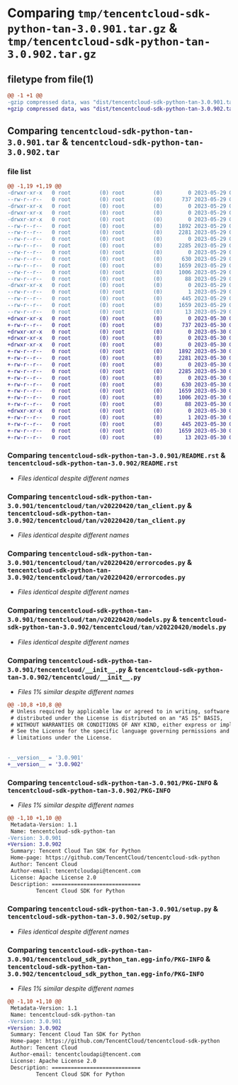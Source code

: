# Comparing `tmp/tencentcloud-sdk-python-tan-3.0.901.tar.gz` & `tmp/tencentcloud-sdk-python-tan-3.0.902.tar.gz`

## filetype from file(1)

```diff
@@ -1 +1 @@
-gzip compressed data, was "dist/tencentcloud-sdk-python-tan-3.0.901.tar", last modified: Mon May 29 02:36:24 2023, max compression
+gzip compressed data, was "dist/tencentcloud-sdk-python-tan-3.0.902.tar", last modified: Tue May 30 00:32:12 2023, max compression
```

## Comparing `tencentcloud-sdk-python-tan-3.0.901.tar` & `tencentcloud-sdk-python-tan-3.0.902.tar`

### file list

```diff
@@ -1,19 +1,19 @@
-drwxr-xr-x   0 root         (0) root         (0)        0 2023-05-29 02:36:24.000000 tencentcloud-sdk-python-tan-3.0.901/
--rw-r--r--   0 root         (0) root         (0)      737 2023-05-29 02:36:24.000000 tencentcloud-sdk-python-tan-3.0.901/README.rst
-drwxr-xr-x   0 root         (0) root         (0)        0 2023-05-29 02:36:24.000000 tencentcloud-sdk-python-tan-3.0.901/tencentcloud/
-drwxr-xr-x   0 root         (0) root         (0)        0 2023-05-29 02:36:24.000000 tencentcloud-sdk-python-tan-3.0.901/tencentcloud/tan/
-drwxr-xr-x   0 root         (0) root         (0)        0 2023-05-29 02:36:24.000000 tencentcloud-sdk-python-tan-3.0.901/tencentcloud/tan/v20220420/
--rw-r--r--   0 root         (0) root         (0)     1892 2023-05-29 02:36:24.000000 tencentcloud-sdk-python-tan-3.0.901/tencentcloud/tan/v20220420/tan_client.py
--rw-r--r--   0 root         (0) root         (0)     2281 2023-05-29 02:36:24.000000 tencentcloud-sdk-python-tan-3.0.901/tencentcloud/tan/v20220420/errorcodes.py
--rw-r--r--   0 root         (0) root         (0)        0 2023-05-29 02:36:24.000000 tencentcloud-sdk-python-tan-3.0.901/tencentcloud/tan/v20220420/__init__.py
--rw-r--r--   0 root         (0) root         (0)     2285 2023-05-29 02:36:24.000000 tencentcloud-sdk-python-tan-3.0.901/tencentcloud/tan/v20220420/models.py
--rw-r--r--   0 root         (0) root         (0)        0 2023-05-29 02:36:24.000000 tencentcloud-sdk-python-tan-3.0.901/tencentcloud/tan/__init__.py
--rw-r--r--   0 root         (0) root         (0)      630 2023-05-29 02:36:24.000000 tencentcloud-sdk-python-tan-3.0.901/tencentcloud/__init__.py
--rw-r--r--   0 root         (0) root         (0)     1659 2023-05-29 02:36:24.000000 tencentcloud-sdk-python-tan-3.0.901/PKG-INFO
--rw-r--r--   0 root         (0) root         (0)     1006 2023-05-29 02:36:24.000000 tencentcloud-sdk-python-tan-3.0.901/setup.py
--rw-r--r--   0 root         (0) root         (0)       88 2023-05-29 02:36:24.000000 tencentcloud-sdk-python-tan-3.0.901/setup.cfg
-drwxr-xr-x   0 root         (0) root         (0)        0 2023-05-29 02:36:24.000000 tencentcloud-sdk-python-tan-3.0.901/tencentcloud_sdk_python_tan.egg-info/
--rw-r--r--   0 root         (0) root         (0)        1 2023-05-29 02:36:24.000000 tencentcloud-sdk-python-tan-3.0.901/tencentcloud_sdk_python_tan.egg-info/dependency_links.txt
--rw-r--r--   0 root         (0) root         (0)      445 2023-05-29 02:36:24.000000 tencentcloud-sdk-python-tan-3.0.901/tencentcloud_sdk_python_tan.egg-info/SOURCES.txt
--rw-r--r--   0 root         (0) root         (0)     1659 2023-05-29 02:36:24.000000 tencentcloud-sdk-python-tan-3.0.901/tencentcloud_sdk_python_tan.egg-info/PKG-INFO
--rw-r--r--   0 root         (0) root         (0)       13 2023-05-29 02:36:24.000000 tencentcloud-sdk-python-tan-3.0.901/tencentcloud_sdk_python_tan.egg-info/top_level.txt
+drwxr-xr-x   0 root         (0) root         (0)        0 2023-05-30 00:32:12.000000 tencentcloud-sdk-python-tan-3.0.902/
+-rw-r--r--   0 root         (0) root         (0)      737 2023-05-30 00:32:12.000000 tencentcloud-sdk-python-tan-3.0.902/README.rst
+drwxr-xr-x   0 root         (0) root         (0)        0 2023-05-30 00:32:12.000000 tencentcloud-sdk-python-tan-3.0.902/tencentcloud/
+drwxr-xr-x   0 root         (0) root         (0)        0 2023-05-30 00:32:12.000000 tencentcloud-sdk-python-tan-3.0.902/tencentcloud/tan/
+drwxr-xr-x   0 root         (0) root         (0)        0 2023-05-30 00:32:12.000000 tencentcloud-sdk-python-tan-3.0.902/tencentcloud/tan/v20220420/
+-rw-r--r--   0 root         (0) root         (0)     1892 2023-05-30 00:32:12.000000 tencentcloud-sdk-python-tan-3.0.902/tencentcloud/tan/v20220420/tan_client.py
+-rw-r--r--   0 root         (0) root         (0)     2281 2023-05-30 00:32:12.000000 tencentcloud-sdk-python-tan-3.0.902/tencentcloud/tan/v20220420/errorcodes.py
+-rw-r--r--   0 root         (0) root         (0)        0 2023-05-30 00:32:12.000000 tencentcloud-sdk-python-tan-3.0.902/tencentcloud/tan/v20220420/__init__.py
+-rw-r--r--   0 root         (0) root         (0)     2285 2023-05-30 00:32:12.000000 tencentcloud-sdk-python-tan-3.0.902/tencentcloud/tan/v20220420/models.py
+-rw-r--r--   0 root         (0) root         (0)        0 2023-05-30 00:32:12.000000 tencentcloud-sdk-python-tan-3.0.902/tencentcloud/tan/__init__.py
+-rw-r--r--   0 root         (0) root         (0)      630 2023-05-30 00:32:12.000000 tencentcloud-sdk-python-tan-3.0.902/tencentcloud/__init__.py
+-rw-r--r--   0 root         (0) root         (0)     1659 2023-05-30 00:32:12.000000 tencentcloud-sdk-python-tan-3.0.902/PKG-INFO
+-rw-r--r--   0 root         (0) root         (0)     1006 2023-05-30 00:32:12.000000 tencentcloud-sdk-python-tan-3.0.902/setup.py
+-rw-r--r--   0 root         (0) root         (0)       88 2023-05-30 00:32:12.000000 tencentcloud-sdk-python-tan-3.0.902/setup.cfg
+drwxr-xr-x   0 root         (0) root         (0)        0 2023-05-30 00:32:12.000000 tencentcloud-sdk-python-tan-3.0.902/tencentcloud_sdk_python_tan.egg-info/
+-rw-r--r--   0 root         (0) root         (0)        1 2023-05-30 00:32:12.000000 tencentcloud-sdk-python-tan-3.0.902/tencentcloud_sdk_python_tan.egg-info/dependency_links.txt
+-rw-r--r--   0 root         (0) root         (0)      445 2023-05-30 00:32:12.000000 tencentcloud-sdk-python-tan-3.0.902/tencentcloud_sdk_python_tan.egg-info/SOURCES.txt
+-rw-r--r--   0 root         (0) root         (0)     1659 2023-05-30 00:32:12.000000 tencentcloud-sdk-python-tan-3.0.902/tencentcloud_sdk_python_tan.egg-info/PKG-INFO
+-rw-r--r--   0 root         (0) root         (0)       13 2023-05-30 00:32:12.000000 tencentcloud-sdk-python-tan-3.0.902/tencentcloud_sdk_python_tan.egg-info/top_level.txt
```

### Comparing `tencentcloud-sdk-python-tan-3.0.901/README.rst` & `tencentcloud-sdk-python-tan-3.0.902/README.rst`

 * *Files identical despite different names*

### Comparing `tencentcloud-sdk-python-tan-3.0.901/tencentcloud/tan/v20220420/tan_client.py` & `tencentcloud-sdk-python-tan-3.0.902/tencentcloud/tan/v20220420/tan_client.py`

 * *Files identical despite different names*

### Comparing `tencentcloud-sdk-python-tan-3.0.901/tencentcloud/tan/v20220420/errorcodes.py` & `tencentcloud-sdk-python-tan-3.0.902/tencentcloud/tan/v20220420/errorcodes.py`

 * *Files identical despite different names*

### Comparing `tencentcloud-sdk-python-tan-3.0.901/tencentcloud/tan/v20220420/models.py` & `tencentcloud-sdk-python-tan-3.0.902/tencentcloud/tan/v20220420/models.py`

 * *Files identical despite different names*

### Comparing `tencentcloud-sdk-python-tan-3.0.901/tencentcloud/__init__.py` & `tencentcloud-sdk-python-tan-3.0.902/tencentcloud/__init__.py`

 * *Files 1% similar despite different names*

```diff
@@ -10,8 +10,8 @@
 # Unless required by applicable law or agreed to in writing, software
 # distributed under the License is distributed on an "AS IS" BASIS,
 # WITHOUT WARRANTIES OR CONDITIONS OF ANY KIND, either express or implied.
 # See the License for the specific language governing permissions and
 # limitations under the License.
 
 
-__version__ = '3.0.901'
+__version__ = '3.0.902'
```

### Comparing `tencentcloud-sdk-python-tan-3.0.901/PKG-INFO` & `tencentcloud-sdk-python-tan-3.0.902/PKG-INFO`

 * *Files 1% similar despite different names*

```diff
@@ -1,10 +1,10 @@
 Metadata-Version: 1.1
 Name: tencentcloud-sdk-python-tan
-Version: 3.0.901
+Version: 3.0.902
 Summary: Tencent Cloud Tan SDK for Python
 Home-page: https://github.com/TencentCloud/tencentcloud-sdk-python
 Author: Tencent Cloud
 Author-email: tencentcloudapi@tencent.com
 License: Apache License 2.0
 Description: ============================
         Tencent Cloud SDK for Python
```

### Comparing `tencentcloud-sdk-python-tan-3.0.901/setup.py` & `tencentcloud-sdk-python-tan-3.0.902/setup.py`

 * *Files identical despite different names*

### Comparing `tencentcloud-sdk-python-tan-3.0.901/tencentcloud_sdk_python_tan.egg-info/PKG-INFO` & `tencentcloud-sdk-python-tan-3.0.902/tencentcloud_sdk_python_tan.egg-info/PKG-INFO`

 * *Files 1% similar despite different names*

```diff
@@ -1,10 +1,10 @@
 Metadata-Version: 1.1
 Name: tencentcloud-sdk-python-tan
-Version: 3.0.901
+Version: 3.0.902
 Summary: Tencent Cloud Tan SDK for Python
 Home-page: https://github.com/TencentCloud/tencentcloud-sdk-python
 Author: Tencent Cloud
 Author-email: tencentcloudapi@tencent.com
 License: Apache License 2.0
 Description: ============================
         Tencent Cloud SDK for Python
```

